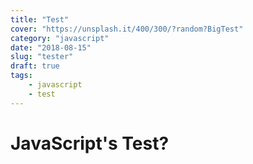 ```yaml
---
title: "Test"
cover: "https://unsplash.it/400/300/?random?BigTest"
category: "javascript"
date: "2018-08-15"
slug: "tester"
draft: true
tags:
    - javascript
    - test
---
```


# JavaScript's Test?
